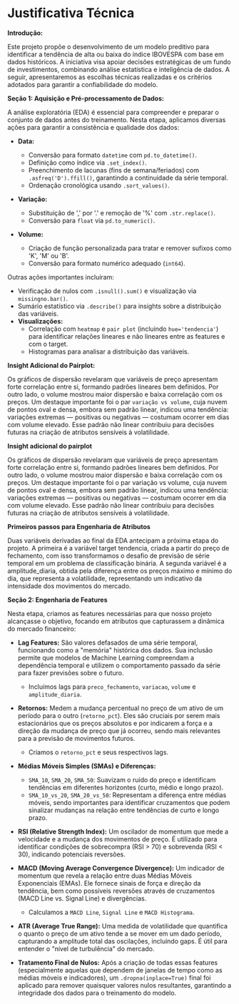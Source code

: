 # Justificativa Técnica

**Introdução:**

Este projeto propõe o desenvolvimento de um modelo preditivo para identificar a tendência de alta ou baixa do índice IBOVESPA com base em dados históricos. A iniciativa visa apoiar decisões estratégicas de um fundo de investimentos, combinando análise estatística e inteligência de dados. A seguir, apresentaremos as escolhas técnicas realizadas e os critérios adotados para garantir a confiabilidade do modelo.

**Seção 1: Aquisição e Pré-processamento de Dados:**

A análise exploratória (EDA) é essencial para compreender e preparar o conjunto de dados antes do treinamento. Nesta etapa, aplicamos diversas ações para garantir a consistência e qualidade dos dados:

* **Data:**
    * Conversão para formato `datetime` com `pd.to_datetime()`.
    * Definição como índice via `.set_index()`.
    * Preenchimento de lacunas (fins de semana/feriados) com `.asfreq('D').ffill()`, garantindo a continuidade da série temporal.
    * Ordenação cronológica usando `.sort_values()`.

* **Variação:**
    * Substituição de ',' por '.' e remoção de '%' com `.str.replace()`.
    * Conversão para `float` via `pd.to_numeric()`.

* **Volume:**
    * Criação de função personalizada para tratar e remover sufixos como 'K', 'M' ou 'B'.
    * Conversão para formato numérico adequado (`int64`).

Outras ações importantes incluíram:
* Verificação de nulos com `.isnull().sum()` e visualização via `missingno.bar()`.
* Sumário estatístico via `.describe()` para insights sobre a distribuição das variáveis.
* **Visualizações:**
    * Correlação com `heatmap` e `pair plot` (incluindo `hue='tendencia'`) para identificar relações lineares e não lineares entre as features e com o target.
    * Histogramas para analisar a distribuição das variáveis.

**Insight Adicional do Pairplot:**

Os gráficos de dispersão revelaram que variáveis de preço apresentam forte correlação entre si, formando padrões lineares bem definidos. Por outro lado, o volume mostrou maior dispersão e baixa correlação com os preços. Um destaque importante foi o par `variação vs volume`, cuja nuvem de pontos oval e densa, embora sem padrão linear, indicou uma tendência: variações extremas — positivas ou negativas — costumam ocorrer em dias com volume elevado. Esse padrão não linear contribuiu para decisões futuras na criação de atributos sensíveis à volatilidade.

**Insight adicional do pairplot**

Os gráficos de dispersão revelaram que variáveis de preço apresentam forte correlação entre si, formando padrões lineares bem definidos. Por outro lado, o volume mostrou maior dispersão e baixa correlação com os preços. Um destaque importante foi o par variação vs volume, cuja nuvem de pontos oval e densa, embora sem padrão linear, indicou uma tendência: variações extremas — positivas ou negativas — costumam ocorrer em dia com volume elevado. Esse padrão não linear contribuiu para decisões futuras na criação de atributos sensíveis à volatilidade.

**Primeiros passos para Engenharia de Atributos**

Duas variáveis derivadas ao final da EDA antecipam a próxima etapa do projeto. A primeira é a variável target tendencia, criada a partir do preço de fechamento, com isso transformamos o desafio de previsão de série temporal em um problema de classificação binária. A segunda variável é a amplitude_diaria, obtida pela diferença entre os preços máximo e mínimo do dia, que representa a volatilidade, representando um indicativo da intensidade dos movimentos do mercado.

**Seção 2: Engenharia de Features**

Nesta etapa, criamos as features necessárias para que nosso projeto alcançasse o objetivo, focando em atributos que capturassem a dinâmica do mercado financeiro:

* **Lag Features:** São valores defasados de uma série temporal, funcionando como a "memória" histórica dos dados. Sua inclusão permite que modelos de Machine Learning compreendam a dependência temporal e utilizem o comportamento passado da série para fazer previsões sobre o futuro.
    * Incluímos lags para `preco_fechamento`, `variacao`, `volume` e `amplitude_diaria`.

* **Retornos:** Medem a mudança percentual no preço de um ativo de um período para o outro (`retorno_pct`). Eles são cruciais por serem mais estacionários que os preços absolutos e por indicarem a força e a direção da mudança de preço que já ocorreu, sendo mais relevantes para a previsão de movimentos futuros.
    * Criamos o `retorno_pct` e seus respectivos lags.

* **Médias Móveis Simples (SMAs) e Diferenças:**
    * `SMA_10`, `SMA_20`, `SMA_50`: Suavizam o ruído do preço e identificam tendências em diferentes horizontes (curto, médio e longo prazo).
    * `SMA_10_vs_20`, `SMA_20_vs_50`: Representam a diferença entre médias móveis, sendo importantes para identificar cruzamentos que podem sinalizar mudanças na relação entre tendências de curto e longo prazo.

* **RSI (Relative Strength Index):** Um oscilador de momentum que mede a velocidade e a mudança dos movimentos de preço. É utilizado para identificar condições de sobrecompra (RSI > 70) e sobrevenda (RSI < 30), indicando potenciais reversões.

* **MACD (Moving Average Convergence Divergence):** Um indicador de momentum que revela a relação entre duas Médias Móveis Exponenciais (EMAs). Ele fornece sinais de força e direção da tendência, bem como possíveis reversões através de cruzamentos (MACD Line vs. Signal Line) e divergências.
    * Calculamos a `MACD Line`, `Signal Line` e `MACD Histograma`.

* **ATR (Average True Range):** Uma medida de volatilidade que quantifica o quanto o preço de um ativo tende a se mover em um dado período, capturando a amplitude total das oscilações, incluindo gaps. É útil para entender o "nível de turbulência" do mercado.

* **Tratamento Final de Nulos:** Após a criação de todas essas features (especialmente aquelas que dependem de janelas de tempo como as médias móveis e indicadores), um `.dropna(inplace=True)` final foi aplicado para remover quaisquer valores nulos resultantes, garantindo a integridade dos dados para o treinamento do modelo.
